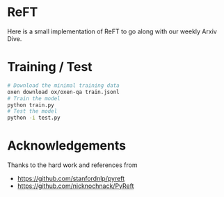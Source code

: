 # ReFT

Here is a small implementation of ReFT to go along with our weekly Arxiv Dive.

# Training / Test

```bash
# Download the minimal training data
oxen download ox/oxen-qa train.jsonl
# Train the model
python train.py
# Test the model
python -i test.py
```

# Acknowledgements

Thanks to the hard work and references from

* https://github.com/stanfordnlp/pyreft
* https://github.com/nicknochnack/PyReft
